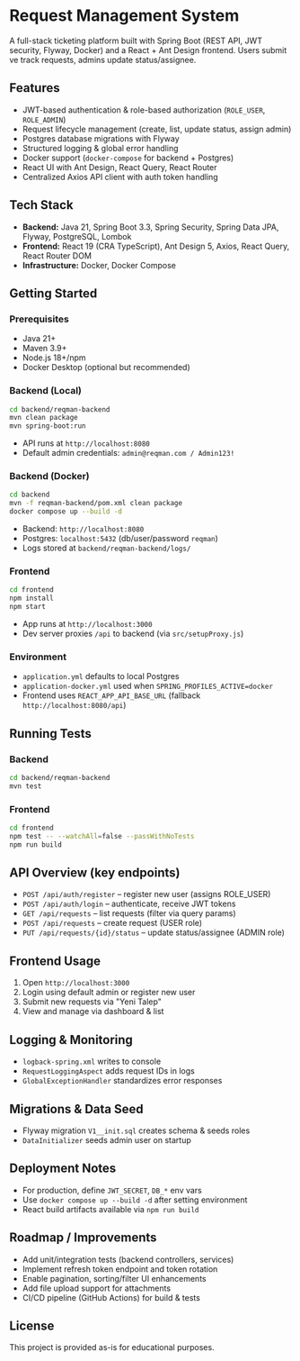 # Request Management System

A full-stack ticketing platform built with Spring Boot (REST API, JWT security, Flyway, Docker) and a React + Ant Design frontend. Users submit ve track requests, admins update status/assignee.

## Features
- JWT-based authentication & role-based authorization (`ROLE_USER`, `ROLE_ADMIN`)
- Request lifecycle management (create, list, update status, assign admin)
- Postgres database migrations with Flyway
- Structured logging & global error handling
- Docker support (`docker-compose` for backend + Postgres)
- React UI with Ant Design, React Query, React Router
- Centralized Axios API client with auth token handling

## Tech Stack
- **Backend:** Java 21, Spring Boot 3.3, Spring Security, Spring Data JPA, Flyway, PostgreSQL, Lombok
- **Frontend:** React 19 (CRA TypeScript), Ant Design 5, Axios, React Query, React Router DOM
- **Infrastructure:** Docker, Docker Compose

## Getting Started
### Prerequisites
- Java 21+
- Maven 3.9+
- Node.js 18+/npm
- Docker Desktop (optional but recommended)

### Backend (Local)
```bash
cd backend/reqman-backend
mvn clean package
mvn spring-boot:run
```
- API runs at `http://localhost:8080`
- Default admin credentials: `admin@reqman.com / Admin123!`

### Backend (Docker)
```bash
cd backend
mvn -f reqman-backend/pom.xml clean package
docker compose up --build -d
```
- Backend: `http://localhost:8080`
- Postgres: `localhost:5432` (db/user/password `reqman`)
- Logs stored at `backend/reqman-backend/logs/`

### Frontend
```bash
cd frontend
npm install
npm start
```
- App runs at `http://localhost:3000`
- Dev server proxies `/api` to backend (via `src/setupProxy.js`)

### Environment
- `application.yml` defaults to local Postgres
- `application-docker.yml` used when `SPRING_PROFILES_ACTIVE=docker`
- Frontend uses `REACT_APP_API_BASE_URL` (fallback `http://localhost:8080/api`)

## Running Tests
### Backend
```bash
cd backend/reqman-backend
mvn test
```
### Frontend
```bash
cd frontend
npm test -- --watchAll=false --passWithNoTests
npm run build
```

## API Overview (key endpoints)
- `POST /api/auth/register` – register new user (assigns ROLE_USER)
- `POST /api/auth/login` – authenticate, receive JWT tokens
- `GET /api/requests` – list requests (filter via query params)
- `POST /api/requests` – create request (USER role)
- `PUT /api/requests/{id}/status` – update status/assignee (ADMIN role)

## Frontend Usage
1. Open `http://localhost:3000`
2. Login using default admin or register new user
3. Submit new requests via "Yeni Talep"
4. View and manage via dashboard & list

## Logging & Monitoring
- `logback-spring.xml` writes to console
- `RequestLoggingAspect` adds request IDs in logs
- `GlobalExceptionHandler` standardizes error responses

## Migrations & Data Seed
- Flyway migration `V1__init.sql` creates schema & seeds roles
- `DataInitializer` seeds admin user on startup

## Deployment Notes
- For production, define `JWT_SECRET`, `DB_*` env vars
- Use `docker compose up --build -d` after setting environment
- React build artifacts available via `npm run build`

## Roadmap / Improvements
- Add unit/integration tests (backend controllers, services)
- Implement refresh token endpoint and token rotation
- Enable pagination, sorting/filter UI enhancements
- Add file upload support for attachments
- CI/CD pipeline (GitHub Actions) for build & tests

## License
This project is provided as-is for educational purposes.
